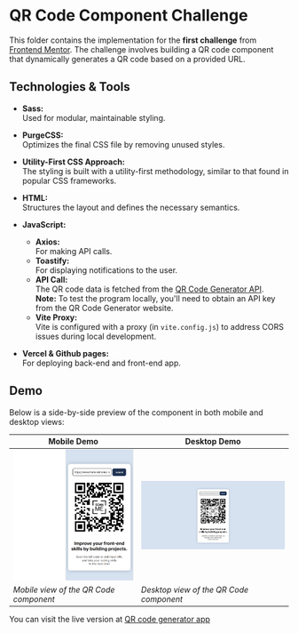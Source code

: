 # QR Code Component Challenge

This folder contains the implementation for the **first challenge** from [Frontend Mentor](https://www.frontendmentor.io). The challenge involves building a QR code component that dynamically generates a QR code based on a provided URL.

## Technologies & Tools

- **Sass:**  
  Used for modular, maintainable styling.

- **PurgeCSS:**  
  Optimizes the final CSS file by removing unused styles.

- **Utility-First CSS Approach:**  
  The styling is built with a utility-first methodology, similar to that found in popular CSS frameworks.

- **HTML:**  
  Structures the layout and defines the necessary semantics.

- **JavaScript:**
  - **Axios:**  
    For making API calls.
  - **Toastify:**  
    For displaying notifications to the user.
  - **API Call:**  
    The QR code data is fetched from the [QR Code Generator API](https://goqr.me/api/).  
    **Note:** To test the program locally, you'll need to obtain an API key from the QR Code Generator website.
  - **Vite Proxy:**  
    Vite is configured with a proxy (in `vite.config.js`) to address CORS issues during local development.

- **Vercel & Github pages:**  
  For deploying back-end and front-end app.

## Demo

Below is a side-by-side preview of the component in both mobile and desktop views:

| Mobile Demo                                            | Desktop Demo                                             |
|--------------------------------------------------------|----------------------------------------------------------|
| ![Mobile Demo](./frontend/public/images/mobile-demo.png)        | ![Desktop Demo](./frontend/public/images/desktop-demo.png)        |
| *Mobile view of the QR Code component*                | *Desktop view of the QR Code component*                  |

You can visit the live version at [QR code generator app](https://ariarash44.github.io/frontend-mentor/1.QRcode/)
